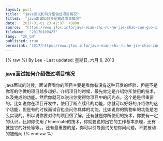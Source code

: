 ```yaml
---
layout: post
title:  "java面试如何介绍做过项目情况"
title2:  "java面试如何介绍做过项目情况"
date:   2017-01-01 23:42:07  +0800
source:  "https://www.jfox.info/java-mian-shi-ru-he-jie-shao-zuo-guo-xiang-mu-qing-kuang.html"
fileName:  "20170100427"
lang:  "zh_CN"
published: true
permalink: "2017/https://www.jfox.info/java-mian-shi-ru-he-jie-shao-zuo-guo-xiang-mu-qing-kuang.html"
---
```

{% raw %}
By Lee - Last updated: 星期日, 六月 9, 2013

### java面试如何介绍做过项目情况

java面试的时候，面试官看你的项目主要是看你有没有这种开发的经验，但是不是你写的你做的项目越多越好。介绍项目的时候，最先肯定是介绍你所使用的技术，以及完成的功能。然后你就可以说出你觉得你项目中的闪光点，这个是是很重要的。比如说你在项目开发中，使用了断点续传的功能，你就可以好好的介绍你的这个功能，但是有的时候面试官也会问你具体的功能，比如说你的购物车的功能是怎么实现的。所以说你要对你的项目很了解。还有就是你所使用的技术，你要有一定的认识，比如你使用了hibernate的技术，你就要说的出它的工作基本原理，还有就是它的好处等等。。还有最重要的是，你可以引导面试关想你问问题，不要被动的被他问
{% endraw %}
